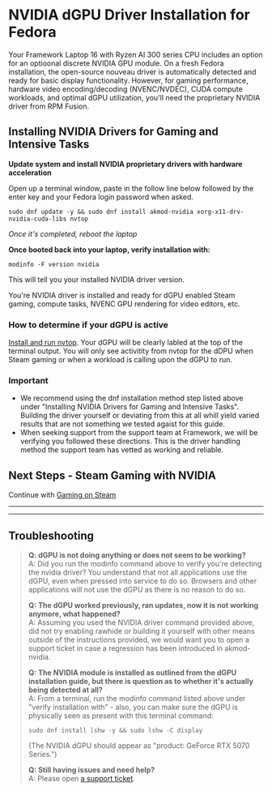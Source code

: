 # NVIDIA dGPU Driver Installation for Fedora

Your Framework Laptop 16 with Ryzen AI 300 series CPU includes an option for an optioonal discrete NVIDIA GPU module. On a fresh Fedora installation, the open-source nouveau driver is automatically detected and ready for basic display functionality. However, for gaming performance, hardware video encoding/decoding (NVENC/NVDEC), CUDA compute workloads, and optimal dGPU utilization, you'll need the proprietary NVIDIA driver from RPM Fusion.

## Installing NVIDIA Drivers for Gaming and Intensive Tasks

**Update system and install NVIDIA proprietary drivers with hardware acceleration**

Open up a terminal window, paste in the follow line below followed by the enter key and your Fedora login password when asked.

```sudo dnf update -y && sudo dnf install akmod-nvidia xorg-x11-drv-nvidia-cuda-libs nvtop```

*Once it's completed, reboot the laptop*

**Once booted back into your laptop, verify installation with:**

`modinfo -F version nvidia`

This will tell you your installed NVIDIA driver version.

You're NVIDIA driver is installed and ready for dGPU enabled Steam gaming, compute tasks, NVENC GPU rendering for video editors, etc.

### How to determine if your dGPU is active

[Install and run nvtop](https://github.com/FrameworkComputer/linux-docs/blob/main/framework16/AI-300/graphics-usage-detection.md#discrete-graphics-usage-detection). Your dGPU will be clearly labled at the top of the terminal output. You will only see activitity from nvtop for the dDPU when Steam gaming or when a workload is calling upon the dGPU to run.



### Important
- We recommend using the dnf installation method step listed above under "Installing NVIDIA Drivers for Gaming and Intensive Tasks". Building the driver yourself or deviating from this at all whill yield varied results that are not something we tested agaist for this guide.
- When seeking support from the support team at Framework, we will be verifying you followed these directions. This is the driver handling method the support team has vetted as working and reliable.

## Next Steps - Steam Gaming with NVIDIA

Continue with [Gaming on Steam](https://github.com/FrameworkComputer/linux-docs/blob/main/framework16/AI-300/Gaming-on-Steam-dGPU-Fedora.md#gaming-on-steam)

-----------------
-----------------

## Troubleshooting

> **Q: dGPU is not doing anything or does not seem to be working?**  
> A: Did you run the modinfo command above to verify you're detecting the nvidia driver? You understand that not all applications use the dGPU, even when pressed into service to do so. Browsers and other applications will not use the dGPU as there is no reason to do so.
>
> **Q: The dGPU worked previously, ran updates, now it is not working anymore, what happened?**  
> A: Assuming you used the NVIDIA driver command provided above, did not try enabling rawhide or building it yourself with other means outside of the instructions provided, we would want you to open a support ticket in case a regression has been introduced in akmod-nvidia.
>
> **Q: The NVIDIA module is installed as outlined from the dGPU installation guide, but there is question as to whether it's actually being detected at all?**  
> A: From a terminal, run the modinfo command listed above under "verify installation with" - also, you can make sure the dGPU is physically seen as present with this terminal command:
> ```
> sudo dnf install lshw -y && sudo lshw -C display
> ```
> (The NVIDIA dGPU should appear as "product: GeForce RTX 5070 Series.")
>
> **Q: Still having issues and need help?**  
> A: Please open [a support ticket](https://framework.kustomer.help/contact/support-request-ryon9uAuq).
